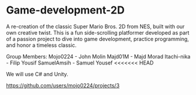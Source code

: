# Game-development-2D


A re-creation of the classic Super Mario Bros. 2D from NES, built with our own creative twist. This is a fun side-scrolling platformer developed as part of a passion project to dive into game development, practice programming, and honor a timeless classic.

Group Members:
Mojo0224    - John Molin
Majd01M     - Majd Morad
Itachi-nika - Filip Yousif
SamuelAmsih - Samuel Yousef
<<<<<<< HEAD

We will use C# and Unity.



https://github.com/users/mojo0224/projects/3 

